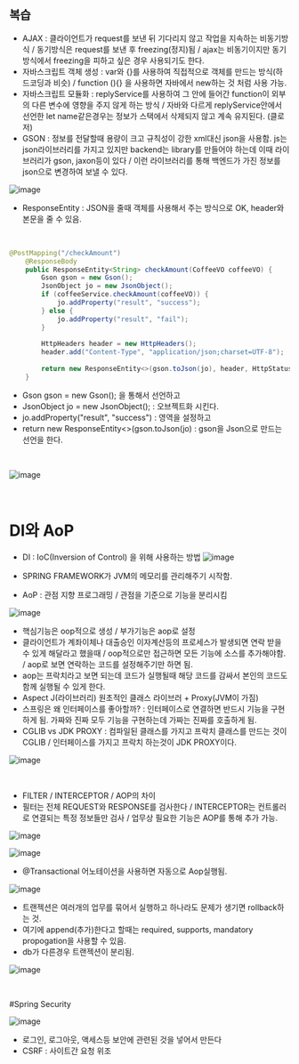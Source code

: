 ## 복습
- AJAX : 클라이언트가 request를 보낸 뒤 기다리지 않고 작업을 지속하는 비동기방식 / 동기방식은 request를 보낸 후 freezing(정지)됨 / ajax는 비동기이지만 동기방식에서 freezing을 피하고 싶은 경우 사용되기도 한다.
- 자바스크립트 객체 생성 : var와 {}를 사용하여 직접적으로 객체를 만드는 방식(하드코딩과 비슷) / function (){} 을 사용하면 자바에서 new하는 것 처럼 사용 가능.
- 자바스크립트 모듈화 : replyService를 사용하여 그 안에 들어간 function이 외부의 다른 변수에 영향을 주지 않게 하는 방식 / 자바와 다르게 replyService안에서 선언한 let name같은경우는 정보가 스택에서 삭제되지 않고 계속 유지된다. (클로저)
- GSON : 정보를 전달할때 용량이 크고 규칙성이 강한 xml대신 json을 사용함. js는 json라이브러리를 가지고 있지만 backend는 library를 만들어야 하는데 이때 라이브러리가 gson, jaxon등이 있다 / 이런 라이브러리를 통해 백엔드가 가진 정보를 json으로 변경하여 보낼 수 있다.

![image](https://github.com/user-attachments/assets/2fad1b13-725b-41ca-b464-f3ce9855b59a)

- ResponseEntity : JSON을 줄때 객체를 사용해서 주는 방식으로 OK, header와 본문을 줄 수 있음.

<br>

```java
@PostMapping("/checkAmount")
	@ResponseBody
	public ResponseEntity<String> checkAmount(CoffeeVO coffeeVO) {
		Gson gson = new Gson();
		JsonObject jo = new JsonObject();
		if (coffeeService.checkAmount(coffeeVO)) {
			jo.addProperty("result", "success");
		} else {
			jo.addProperty("result", "fail");
		}
		
		HttpHeaders header = new HttpHeaders();
		header.add("Content-Type", "application/json;charset=UTF-8");
		
		return new ResponseEntity<>(gson.toJson(jo), header, HttpStatus.OK);
	}
```

- Gson gson = new Gson(); 을 통해서 선언하고
- JsonObject jo = new JsonObject(); : 오브젝트화 시킨다.
- jo.addProperty("result", "success") : 영역을 설정하고
- return new ResponseEntity<>(gson.toJson(jo) : gson을 Json으로 만드는 선언을 한다.

<br>

![image](https://github.com/user-attachments/assets/3b0b3056-8785-4ef3-aa5c-cb9ee5908752)

<br>

# DI와 AoP
- DI : IoC(Inversion of Control) 을 위해 사용하는 방법
![image](https://github.com/user-attachments/assets/84c5fdf7-a85c-4e87-952b-61a3b0f70ed8)

- SPRING FRAMEWORK가 JVM의 메모리를 관리해주기 시작함.
- AoP : 관점 지향 프로그래밍 / 관점을 기준으로 기능을 분리시킴

![image](https://github.com/user-attachments/assets/4d189451-3149-4d12-b494-ebdf72c4e7b7)

- 핵심기능은 oop적으로 생성 / 부가기능은 aop로 설정
- 클라이언트가 계좌이체나 대출승인 이자계산등의 프로세스가 발생되면 연락 받을 수 있게 해달라고 했을때 / oop적으로만 접근하면 모든 기능에 소스를 추가해야함. / aop로 보면 연락하는 코드를 설정해주기만 하면 됨.
- aop는 프락치라고 보면 되는데 코드가 실행될때 해당 코드를 감싸서 본인의 코드도 함께 실행될 수 있게 한다.
- Aspect J(라이브러리) 원초적인 클래스 라이브러 + Proxy(JVM이 가짐)
- 스프링은 왜 인터페이스를 좋아할까? : 인터페이스로 연결하면 반드시 기능을 구현하게 됨. 가짜와 진짜 모두 기능을 구현하는데 가짜는 진짜를 호출하게 됨.
- CGLIB vs JDK PROXY : 컴파일된 클래스를 가지고 프락치 클래스를 만드는 것이 CGLIB / 인터페이스를 가지고 프락치 하는것이 JDK PROXY이다.

![image](https://github.com/user-attachments/assets/12bba279-8a43-425d-98f2-ea38e54becbb)

<br>

- FILTER / INTERCEPTOR / AOP의 차이
- 필터는 전체 REQUEST와 RESPONSE를 검사한다 / INTERCEPTOR는 컨트롤러로 연결되는 특정 정보들만 검사 / 업무상 필요한 기능은 AOP를 통해 추가 가능.

![image](https://github.com/user-attachments/assets/03981e84-aba5-4426-8924-2bb6df7dd2ca)

![image](https://github.com/user-attachments/assets/0876c406-7951-44f4-8453-2a6d25df2670)

- @Transactional 어노테이션을 사용하면 자동으로 Aop실행됨.

![image](https://github.com/user-attachments/assets/a4a87e09-91f7-4f66-ba30-31045e5f3e93)

- 트랜젝션은 여러개의 업무를 묶어서 실행하고 하나라도 문제가 생기면 rollback하는 것.
- 여기에 append(추가)한다고 할때는 required, supports, mandatory propogation을 사용할 수 있음.
- db가 다른경우 트랜젝션이 분리됨.

![image](https://github.com/user-attachments/assets/48072da3-1892-4896-9491-2a2048f88947)

<br>

#Spring Security

![image](https://github.com/user-attachments/assets/45883ecd-aa61-4228-9d86-5cfb50d9db19)

- 로그인, 로그아웃, 액세스등 보안에 관련된 것을 넣어서 만든다
- CSRF : 사이트간 요청 위조
